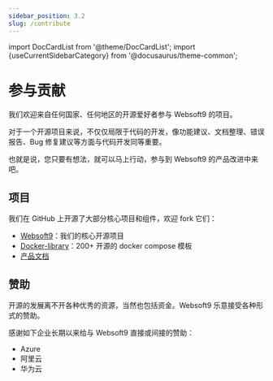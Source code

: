 ```yaml
---
sidebar_position: 3.2
slug: /contribute
---
```


import DocCardList from '@theme/DocCardList';
import {useCurrentSidebarCategory} from '@docusaurus/theme-common';

# 参与贡献

我们欢迎来自任何国家、任何地区的开源爱好者参与 Websoft9 的项目。

对于一个开源项目来说，不仅仅局限于代码的开发，像功能建议、文档整理、错误报告、Bug 修复建议等方面与代码开发同等重要。  

也就是说，您只要有想法，就可以马上行动，参与到 Websoft9 的产品改进中来吧。  


## 项目

我们在 GitHub 上开源了大部分核心项目和组件，欢迎 fork 它们：

- [Websoft9](https://github.com/Websoft9/websoft9)：我们的核心开源项目
- [Docker-library](https://github.com/Websoft9/docker-library)：200+ 开源的 docker compose 模板
- [产品文档](https://github.com/Websoft9/doc.websoft9.com)

## 赞助

开源的发展离不开各种优秀的资源，当然也包括资金。Websoft9 乐意接受各种形式的赞助。  

感谢如下企业长期以来给与 Websoft9 直接或间接的赞助： 

- Azure
- 阿里云
- 华为云
